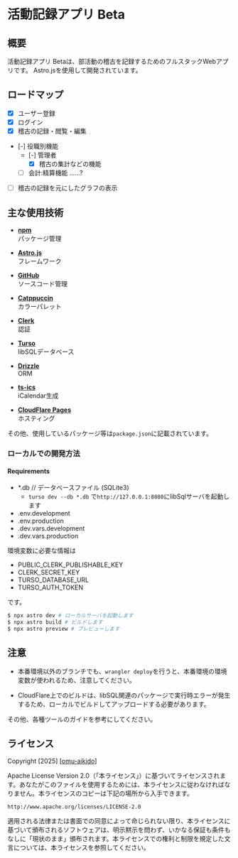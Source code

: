 # 活動記録アプリ Beta

## 概要

活動記録アプリ Betaは、部活動の稽古を記録するためのフルスタックWebアプリです。
Astro.jsを使用して開発されています。

## ロードマップ

- [x] ユーザー登録
- [x] ログイン
- [x] 稽古の記録・閲覧・編集
- [-] 役職別機能
    - [-] 管理者
        - [x] 稽古の集計などの機能
    - [ ] 会計:精算機能 ……?
- [ ] 稽古の記録を元にしたグラフの表示

## 主な使用技術
- **[npm](https://www.npmjs.com)**  
    パッケージ管理

- **[Astro.js](https://astro.build)**  
    フレームワーク

- **[GitHub](https://github.com)**  
    ソースコード管理

- **[Catppuccin](https://catppuccin.com)**  
    カラーパレット

- **[Clerk](https://clerk.com)**  
    認証

- **[Turso](https://turso.tech)**  
    libSQLデータベース

- **[Drizzle](https://orm.drizzle.team)**  
    ORM

- **[ts-ics](https://github.com/Neuvernetzung/ts-ics)**  
    iCalendar生成

- **[CloudFlare Pages](https://pages.cloudflare.com)**  
    ホスティング

その他、使用しているパッケージ等は`package.json`に記載されています。

### ローカルでの開発方法

#### Requirements

- \*.db // データベースファイル (SQLite3)
    - `turso dev --db *.db` で`http://127.0.0.1:8080`にlibSqlサーバを起動します
- .env.development
- .env.production
- .dev.vars.development
- .dev.vars.production

環境変数に必要な情報は

- PUBLIC_CLERK_PUBLISHABLE_KEY
- CLERK_SECRET_KEY
- TURSO_DATABASE_URL
- TURSO_AUTH_TOKEN

です。


```bash
$ npx astro dev # ローカルサーバを起動します
$ npx astro build # ビルドします
$ npx astro preview # プレビューします
```

## 注意

- 本番環境以外のブランチでも、`wrangler deploy`を行うと、本番環境の環境変数が使われるため、注意してください。

- CloudFlare上でのビルドは、libSQL関連のパッケージで実行時エラーが発生するため、ローカルでビルドしてアップロードする必要があります。

その他、各種ツールのガイドを参考にしてください。

## ライセンス
Copyright [2025] [[omu-aikido](https://github.com/omu-aikido)]

Apache License Version 2.0（「本ライセンス」）に基づいてライセンスされます。あなたがこのファイルを使用するためには、本ライセンスに従わなければなりません。本ライセンスのコピーは下記の場所から入手できます。

    http://www.apache.org/licenses/LICENSE-2.0

適用される法律または書面での同意によって命じられない限り、本ライセンスに基づいて頒布されるソフトウェアは、明示黙示を問わず、いかなる保証も条件もなしに「現状のまま」頒布されます。本ライセンスでの権利と制限を規定した文言については、本ライセンスを参照してください。 